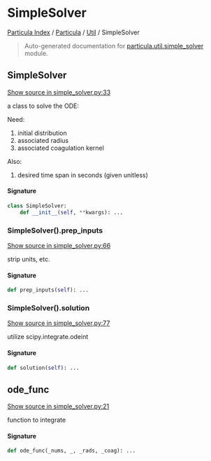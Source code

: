 # SimpleSolver

[Particula Index](../../README.md#particula-index) / [Particula](../index.md#particula) / [Util](./index.md#util) / SimpleSolver

> Auto-generated documentation for [particula.util.simple_solver](https://github.com/Gorkowski/particula/blob/main/particula/util/simple_solver.py) module.

## SimpleSolver

[Show source in simple_solver.py:33](https://github.com/Gorkowski/particula/blob/main/particula/util/simple_solver.py#L33)

a class to solve the ODE:

Need:
1. initial distribution
2. associated radius
3. associated coagulation kernel

Also:
1. desired time span in seconds (given unitless)

#### Signature

```python
class SimpleSolver:
    def __init__(self, **kwargs): ...
```

### SimpleSolver().prep_inputs

[Show source in simple_solver.py:66](https://github.com/Gorkowski/particula/blob/main/particula/util/simple_solver.py#L66)

strip units, etc.

#### Signature

```python
def prep_inputs(self): ...
```

### SimpleSolver().solution

[Show source in simple_solver.py:77](https://github.com/Gorkowski/particula/blob/main/particula/util/simple_solver.py#L77)

utilize scipy.integrate.odeint

#### Signature

```python
def solution(self): ...
```



## ode_func

[Show source in simple_solver.py:21](https://github.com/Gorkowski/particula/blob/main/particula/util/simple_solver.py#L21)

function to integrate

#### Signature

```python
def ode_func(_nums, _, _rads, _coag): ...
```
